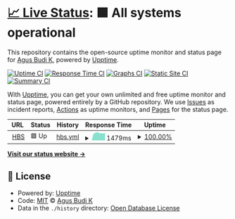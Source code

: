 # [📈 Live Status](https://azzus78.github.io/pedocs): <!--live status--> **🟩 All systems operational**

This repository contains the open-source uptime monitor and status page for [Agus Budi K](https://azzus78.github.io/pedocs), powered by [Upptime](https://github.com/upptime/upptime).

[![Uptime CI](https://github.com/azzus78/pedocs/workflows/Uptime%20CI/badge.svg)](https://github.com/azzus78/pedocs/actions?query=workflow%3A%22Uptime+CI%22)
[![Response Time CI](https://github.com/azzus78/pedocs/workflows/Response%20Time%20CI/badge.svg)](https://github.com/azzus78/pedocs/actions?query=workflow%3A%22Response+Time+CI%22)
[![Graphs CI](https://github.com/azzus78/pedocs/workflows/Graphs%20CI/badge.svg)](https://github.com/azzus78/pedocs/actions?query=workflow%3A%22Graphs+CI%22)
[![Static Site CI](https://github.com/azzus78/pedocs/workflows/Static%20Site%20CI/badge.svg)](https://github.com/azzus78/pedocs/actions?query=workflow%3A%22Static+Site+CI%22)
[![Summary CI](https://github.com/azzus78/pedocs/workflows/Summary%20CI/badge.svg)](https://github.com/azzus78/pedocs/actions?query=workflow%3A%22Summary+CI%22)

With [Upptime](https://upptime.js.org), you can get your own unlimited and free uptime monitor and status page, powered entirely by a GitHub repository. We use [Issues](https://github.com/azzus78/pedocs/issues) as incident reports, [Actions](https://github.com/azzus78/pedocs/actions) as uptime monitors, and [Pages](https://azzus78.github.io/pedocs) for the status page.

<!--start: status pages-->
<!-- This summary is generated by Upptime (https://github.com/upptime/upptime) -->
<!-- Do not edit this manually, your changes will be overwritten -->
<!-- prettier-ignore -->
| URL | Status | History | Response Time | Uptime |
| --- | ------ | ------- | ------------- | ------ |
| <img alt="" src="https://favicons.githubusercontent.com/bakti-hbs.pndev.net" height="13"> [HBS](http://bakti-hbs.pndev.net/) | 🟩 Up | [hbs.yml](https://github.com/azzus78/pedocs/commits/HEAD/history/hbs.yml) | <details><summary><img alt="Response time graph" src="./graphs/hbs/response-time-week.png" height="20"> 1479ms</summary><br><a href="https://azzus78.github.io/pedocs/history/hbs"><img alt="Response time 1102" src="https://img.shields.io/endpoint?url=https%3A%2F%2Fraw.githubusercontent.com%2Fazzus78%2Fpedocs%2FHEAD%2Fapi%2Fhbs%2Fresponse-time.json"></a><br><a href="https://azzus78.github.io/pedocs/history/hbs"><img alt="24-hour response time 1512" src="https://img.shields.io/endpoint?url=https%3A%2F%2Fraw.githubusercontent.com%2Fazzus78%2Fpedocs%2FHEAD%2Fapi%2Fhbs%2Fresponse-time-day.json"></a><br><a href="https://azzus78.github.io/pedocs/history/hbs"><img alt="7-day response time 1479" src="https://img.shields.io/endpoint?url=https%3A%2F%2Fraw.githubusercontent.com%2Fazzus78%2Fpedocs%2FHEAD%2Fapi%2Fhbs%2Fresponse-time-week.json"></a><br><a href="https://azzus78.github.io/pedocs/history/hbs"><img alt="30-day response time 1102" src="https://img.shields.io/endpoint?url=https%3A%2F%2Fraw.githubusercontent.com%2Fazzus78%2Fpedocs%2FHEAD%2Fapi%2Fhbs%2Fresponse-time-month.json"></a><br><a href="https://azzus78.github.io/pedocs/history/hbs"><img alt="1-year response time 1102" src="https://img.shields.io/endpoint?url=https%3A%2F%2Fraw.githubusercontent.com%2Fazzus78%2Fpedocs%2FHEAD%2Fapi%2Fhbs%2Fresponse-time-year.json"></a></details> | <details><summary><a href="https://azzus78.github.io/pedocs/history/hbs">100.00%</a></summary><a href="https://azzus78.github.io/pedocs/history/hbs"><img alt="All-time uptime 99.94%" src="https://img.shields.io/endpoint?url=https%3A%2F%2Fraw.githubusercontent.com%2Fazzus78%2Fpedocs%2FHEAD%2Fapi%2Fhbs%2Fuptime.json"></a><br><a href="https://azzus78.github.io/pedocs/history/hbs"><img alt="24-hour uptime 100.00%" src="https://img.shields.io/endpoint?url=https%3A%2F%2Fraw.githubusercontent.com%2Fazzus78%2Fpedocs%2FHEAD%2Fapi%2Fhbs%2Fuptime-day.json"></a><br><a href="https://azzus78.github.io/pedocs/history/hbs"><img alt="7-day uptime 100.00%" src="https://img.shields.io/endpoint?url=https%3A%2F%2Fraw.githubusercontent.com%2Fazzus78%2Fpedocs%2FHEAD%2Fapi%2Fhbs%2Fuptime-week.json"></a><br><a href="https://azzus78.github.io/pedocs/history/hbs"><img alt="30-day uptime 99.94%" src="https://img.shields.io/endpoint?url=https%3A%2F%2Fraw.githubusercontent.com%2Fazzus78%2Fpedocs%2FHEAD%2Fapi%2Fhbs%2Fuptime-month.json"></a><br><a href="https://azzus78.github.io/pedocs/history/hbs"><img alt="1-year uptime 99.94%" src="https://img.shields.io/endpoint?url=https%3A%2F%2Fraw.githubusercontent.com%2Fazzus78%2Fpedocs%2FHEAD%2Fapi%2Fhbs%2Fuptime-year.json"></a></details>

<!--end: status pages-->

[**Visit our status website →**](https://azzus78.github.io/pedocs)

## 📄 License

- Powered by: [Upptime](https://github.com/upptime/upptime)
- Code: [MIT](./LICENSE) © [Agus Budi K](https://azzus78.github.io/pedocs)
- Data in the `./history` directory: [Open Database License](https://opendatacommons.org/licenses/odbl/1-0/)

